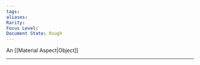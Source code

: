```yaml
---
tags: 
aliases: 
Rarity: 
Focus Level: 
Document State: Rough
---
```

An [[Material Aspect|Object]] 
- - -
